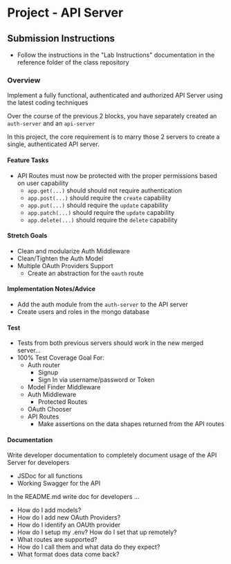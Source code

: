 # Project - API Server

## Submission Instructions
* Follow the instructions in the "Lab Instructions" documentation in the reference folder of the class repository

### Overview
Implement a fully functional, authenticated and authorized API Server using the latest coding techniques

Over the course of the previous 2 blocks, you have separately created an `auth-server` and an `api-server` 

In this project, the core requirement is to marry those 2 servers to create a single, authenticated API server.

#### Feature Tasks
* API Routes must now be protected with the proper permissions based on user capability
  * `app.get(...)` should should not require authentication
  * `app.post(...)` should require the `create` capability
  * `app.put(...)` should require the `update` capability
  * `app.patch(...)` should require the `update` capability
  * `app.delete(...)` should require the `delete` capability

#### Stretch Goals
* Clean and modularize Auth Middleware
* Clean/Tighten the Auth Model
* Multiple OAuth Providers Support
  * Create an abstraction for the `oauth` route
  
#### Implementation Notes/Advice
* Add the auth module from the `auth-server` to the API server
* Create users and roles in the mongo database

#### Test
* Tests from both previous servers should work in the new merged server...
* 100% Test Coverage Goal For:
  * Auth router
    * Signup
    * Sign In via username/password or Token
  * Model Finder Middleware
  * Auth Middleware
    * Protected Routes
  * OAuth Chooser
  * API Routes
    * Make assertions on the data shapes returned from the API routes

#### Documentation
Write developer documentation to completely document usage of the API Server for developers
* JSDoc for all functions
* Working Swagger for the API

In the README.md write doc for developers ...
* How do I add models?
* How do I add new OAuth Providers?
* How do I identify an OAUth provider
* How do I setup my .env?  How do I set that up remotely?
* What routes are supported?
* How do I call them and what data do they expect?
* What format does data come back?

  